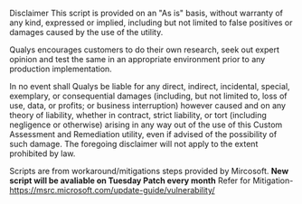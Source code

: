 Disclaimer
This script is provided on an "As is" basis, without warranty of any kind, expressed or implied, including but not limited to false positives or damages caused by the use of the utility.

Qualys encourages customers to do their own research, seek out expert opinion and test the same in an appropriate environment prior to any production implementation.

In no event shall Qualys be liable for any direct, indirect, incidental, special, exemplary, or consequential damages (including, but not limited to, loss of use, data, or profits; or business interruption) however caused and on any theory of liability, whether in contract, strict liability, or tort (including negligence or otherwise) arising in any way out of the use of this Custom Assessment and Remediation utility, even if advised of the possibility of such damage. The foregoing disclaimer will not apply to the extent prohibited by law.


Scripts are from workaround/mitigations steps provided by Mircosoft.
**New script will be avaliable on Tuesday Patch every month**
Refer for Mitigation- https://msrc.microsoft.com/update-guide/vulnerability/